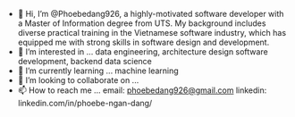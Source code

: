 - 👋 Hi, I’m @Phoebedang926, a highly-motivated software developer with a Master of Information degree from UTS. My background includes diverse practical training in the Vietnamese software industry, which has equipped me with strong skills in software design and development. 
- 👀 I’m interested in ...
  	data engineering, architecture design
  	software development, backend
  	data science
- 🌱 I’m currently learning ...
  	machine learning
- 💞️ I’m looking to collaborate on ...
- 📫 How to reach me ...
		email: phoebedang926@gmail.com
  	linkedin: linkedin.com/in/phoebe-ngan-dang/

<!---
Phoebedang926/Phoebedang926 is a ✨ special ✨ repository because its `README.md` (this file) appears on your GitHub profile.
You can click the Preview link to take a look at your changes.
--->

